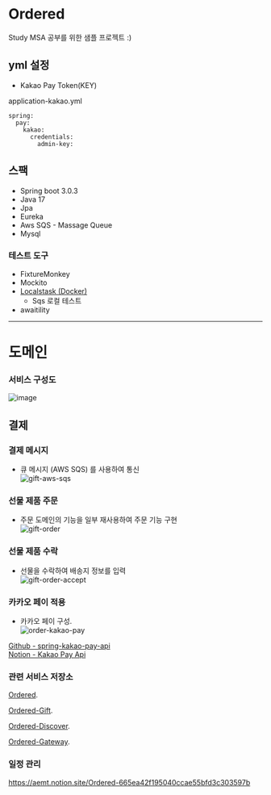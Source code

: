 # Ordered
Study MSA 공부를 위한 샘플 프로젝트 :)

## yml 설정
* Kakao Pay Token(KEY)

application-kakao.yml
```properties
spring:
  pay:
    kakao:
      credentials:
        admin-key: 
```

## 스팩
* Spring boot 3.0.3
* Java 17
* Jpa
* Eureka
* Aws SQS - Massage Queue 
* Mysql

### 테스트 도구
* FixtureMonkey
* Mockito
* [Localstask (Docker)](https://localstack.cloud/)
  * Sqs 로컬 테스트 
* awaitility

---

# 도메인 
### 서비스 구성도
![image](https://user-images.githubusercontent.com/82430645/228264176-d5a4dd75-b27d-45a1-9fd3-f98ab52f113f.png)

## 결제

### 결제 메시지
* 큐 메시지 (AWS SQS) 를 사용하여 통신  
![gift-aws-sqs](https://user-images.githubusercontent.com/82430645/230725087-cbcb5403-4a99-45e2-9faf-62ea7fd748a1.png)

### 선물 제품 주문
* 주문 도메인의 기능을 일부 재사용하여 주문 기능 구현  
![gift-order](https://user-images.githubusercontent.com/82430645/230725010-9e0645da-6012-456c-a076-6730b8f1632e.png)

### 선물 제품 수락
* 선물을 수락하여 배송지 정보를 입력  
![gift-order-accept](https://user-images.githubusercontent.com/82430645/230768894-19d75555-76f4-4e18-a02b-a7ae702da795.png)

### 카카오 페이 적용 
* 카카오 페이 구성.  
![order-kakao-pay](https://user-images.githubusercontent.com/82430645/235439619-df0d8e82-1df4-466f-b016-5a665e8238ec.png)

[Github - spring-kakao-pay-api](https://github.com/snowlight-aemt/test-code/tree/master/spring-kakao-pay-api)  
[Notion - Kakao Pay Api](https://www.notion.so/aemt/Kakao-Pay-Api-1-ceee3f51a9c745bfa4142f7be1938b00?pvs=4)

### 관련 서비스 저장소
[Ordered](https://github.com/snowlight-aemt/Ordered). 

[Ordered-Gift](https://github.com/snowlight-aemt/Ordered-Gift). 

[Ordered-Discover](https://github.com/snowlight-aemt/Ordered-discover-server). 

[Ordered-Gateway](https://github.com/snowlight-aemt/Ordered-api-gateway-server). 

### 일정 관리
https://aemt.notion.site/Ordered-665ea42f195040ccae55bfd3c303597b

